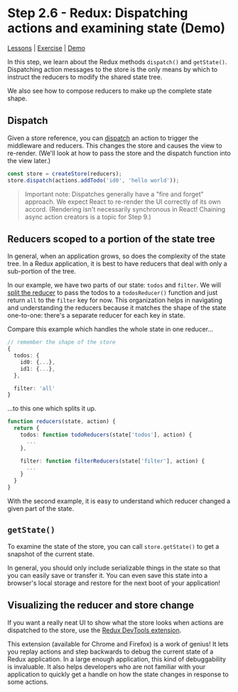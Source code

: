 # Step 2.6 - Redux: Dispatching actions and examining state (Demo)

[Lessons](../) | [Exercise](./exercise/) | [Demo](./demo/)

In this step, we learn about the Redux methods `dispatch()` and `getState()`. Dispatching action messages to the store is the only means by which to instruct the reducers to modify the shared state tree.

We also see how to compose reducers to make up the complete state shape.

## Dispatch

Given a store reference, you can [dispatch](https://redux.js.org/api/store#dispatch) an action to trigger the middleware and reducers. This changes the store and causes the view to re-render. (We'll look at how to pass the store and the dispatch function into the view later.)

```ts
const store = createStore(reducers);
store.dispatch(actions.addTodo('id0', 'hello world'));
```

> Important note: Dispatches generally have a "fire and forget" approach. We expect React to re-render the UI correctly of its own accord. (Rendering isn't necessarily synchronous in React! Chaining async action creators is a topic for Step 9.)

## Reducers scoped to a portion of the state tree

In general, when an application grows, so does the complexity of the state tree. In a Redux application, it is best to have reducers that deal with only a sub-portion of the tree.

In our example, we have two parts of our state: `todos` and `filter`. We will [split the reducer](https://redux.js.org/basics/reducers#splitting-reducers) to pass the todos to a `todosReducer()` function and just return `all` to the `filter` key for now. This organization helps in navigating and understanding the reducers because it matches the shape of the state one-to-one: there's a separate reducer for each key in state.

Compare this example which handles the whole state in one reducer...

```ts
// remember the shape of the store
{
  todos: {
    id0: {...},
    id1: {...},
  },

  filter: 'all'
}
```

...to this one which splits it up.

```ts
function reducers(state, action) {
  return {
    todos: function todoReducers(state['todos'], action) {
      ...
    },

    filter: function filterReducers(state['filter'], action) {
      ...
    }
  }
}
```

With the second example, it is easy to understand which reducer changed a given part of the state.

## `getState()`

To examine the state of the store, you can call `store.getState()` to get a snapshot of the current state.

In general, you should only include serializable things in the state so that you can easily save or transfer it. You can even save this state into a browser's local storage and restore for the next boot of your application!

## Visualizing the reducer and store change

If you want a really neat UI to show what the store looks when actions are dispatched to the store, use the [Redux DevTools extension](https://chrome.google.com/webstore/detail/redux-devtools/lmhkpmbekcpmknklioeibfkpmmfibljd).

This extension (available for Chrome and Firefox) is a work of genius! It lets you replay actions and step backwards to debug the current state of a Redux application. In a large enough application, this kind of debuggability is invaluable. It also helps developers who are not familiar with your application to quickly get a handle on how the state changes in response to some actions.
